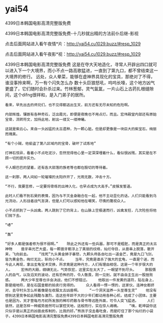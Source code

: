 # yai54
4399日本韩国电影高清完整版免费

4399日本韩国电影高清完整版免费-十几秒就出精的方法前仆后继-影视

点击后面网站进入看午夜情*片：http://yai54.cu1029.buzz/#resp_1029

点击后面网站进入看午夜影*视：http://yai54.cu1029.buzz/#resp_1029

4399日本韩国电影高清完整版免费    这是在夺大天地造化，寻常人开辟出四口就可以进入下一个大境界，而小不点一路高歌猛进，一直到了第九口，都不曾结束这一大境界的修行。    远处，众人晕菜，能够在虚神界具现化的宝具，那绝对了不得，谁没事拎来啊，万一有个闪失怎么办    数十头巨狼怒吼，呜呜长嚎，这个地方凶气更盛了，它们随时会扑杀过来。竹林葱郁，灵气氤氲，一片山石上古药扎根缝隙间，这个difng很祥和，是入门弟子的居所。

    看来，早先出去的师兄们，也不见得都逃出生天，前方还有无尽未知的危险啊。

    内部辉煌。镶嵌有各种奇石，泛出霞光，即便是夜晚也不用点灯。而且。宏伟殿堂内部还有原始宝骨，流转符文，加持此地，射出一缕又一缕神曦。

    这就是紫云心。来自一头凶猛的太古遗种，为一颗心脏。但是却更像是一块巨大的紫宝石，绚丽而瑰美。

    “有个小贼，他偷盗了第八区域内的宝骨，破坏了试炼地”

    打神石惊异，看着小不点吃泥沙，忽然觉得他心里一定深深埋着什么，看似很凶残，其实是在不顾一切的提升实力。

    千人眼巴巴的望着，还有各大部落的族老等也都在殷切的等待着。

    这一刹那，两人间如一轮璀璨的太阳炸开了，光雨无数，冲击十方。

    “不行，我要苦修，一定要将骨练的出神入化，也早点成为大高手。”皮猴发誓道。

    此时人们看不到石昊的表情，因为与不灭金身融合在一起，他不主动显化的话，人们只能看到乌光流动，人形战者战气澎湃，但是人们可以感知他在嘲笑，尽情的蔑视众人。

    小不点抓到了一头凶禽。两人跳到了它的背上，在山脉上空极速而行，凶禽发狂，几次险些将他们抛下去。

    “哧”

    “轰”

    “好多人都是强者修为很不弱啊。”    除此之外还有一些兵器，那可不是粗胚，而是真正的太古神物    兽牙串光芒大盛，每一颗兽牙都浮上了美丽的纹络，灿烂夺目，从兽串上脱落，散开来，飞向前去。    “找死”九头黄金狮子暴怒，九颗头颅各自吐出一道金芒，竟是九口飞剑，皆为黄金色，绚烂无比，斩向小不点。    当年，究竟是谁杀了强大的玄龟，一直是个迷，而今此人再现，拿出玄龟宝术交换，所求竟是这种丹方，人们有理由相信，这是一个年岁很大的人。    宏伟的大殿，磅礴无比，气势恢宏，这里实在太大了，一眼望不到尽头。    那股慑人的血气，以及滔天的波动，还有恐怖的符，令人敬畏，刚一见到，就不由自主生出一股挫败感。    两大少年至尊也许会决战，他们不想错过。    他取出一件发黄的道符，贴在身上，那是缩地符，是在石国皇都的拍卖行竞得的。    众人看得一愣一愣的，这家伙，连神女都挤对，去守村头怎么听着像是在收服太古凶兽啊。    “一个洞天滋养一头至尊生灵”    他没有想到这里竞争如此残酷与激烈，连这些年龄不大的少年们都动用各种心机，结成了小团体。主要也是因为，天才营每月月初所发放的稀珍药散与骨书等远胜外面，可令人突飞猛进。    人们骇然，这是怎样一种威势居然可以掌控天地，这般而行，实在惊人魂魄。    “咦，乾坤袋你这只似乎是以真正的凶兽皮炼制的，比我的好。”熊孩子没去看吃食，而是盯住了那个灿烂的小袋子。4399日本韩国电影高清完整版免费4399日本韩国电影高清完整版免费
